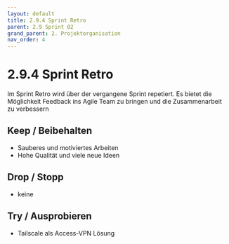 ```yaml
---
layout: default
title: 2.9.4 Sprint Retro
parent: 2.9 Sprint 02
grand_parent: 2. Projektorganisation
nav_order: 4
---
```


# 2.9.4 Sprint Retro

Im Sprint Retro wird über der vergangene Sprint repetiert. Es bietet die Möglichkeit Feedback ins Agile Team zu bringen und die Zusammenarbeit zu verbessern

## Keep / Beibehalten

- Sauberes und motiviertes Arbeiten
- Hohe Qualität und viele neue Ideen

## Drop / Stopp

- keine

## Try / Ausprobieren

- Tailscale als Access-VPN Lösung
